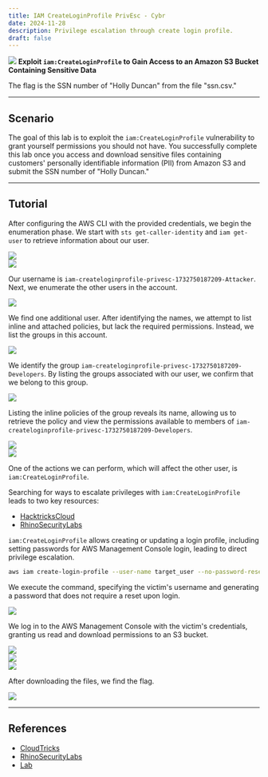 ```yaml
---
title: IAM CreateLoginProfile PrivEsc - Cybr
date: 2024-11-28
description: Privilege escalation through create login profile.
draft: false
---
```



![](1.jpeg)
**Exploit `iam:CreateLoginProfile` to Gain Access to an Amazon S3 Bucket Containing Sensitive Data**  

The flag is the SSN number of "Holly Duncan" from the file "ssn.csv."  

---

## Scenario  

The goal of this lab is to exploit the `iam:CreateLoginProfile` vulnerability to grant yourself permissions you should not have. You successfully complete this lab once you access and download sensitive files containing customers' personally identifiable information (PII) from Amazon S3 and submit the SSN number of "Holly Duncan."  

---

## Tutorial  

After configuring the AWS CLI with the provided credentials, we begin the enumeration phase. We start with `sts get-caller-identity` and `iam get-user` to retrieve information about our user.  

![](1.png)  
![](2.png)  

Our username is `iam-createloginprofile-privesc-1732750187209-Attacker`. Next, we enumerate the other users in the account.  

![](3.png)  

We find one additional user. After identifying the names, we attempt to list inline and attached policies, but lack the required permissions. Instead, we list the groups in this account.  

![](4.png)  

We identify the group `iam-createloginprofile-privesc-1732750187209-Developers`. By listing the groups associated with our user, we confirm that we belong to this group.  

![](5.png)  

Listing the inline policies of the group reveals its name, allowing us to retrieve the policy and view the permissions available to members of `iam-createloginprofile-privesc-1732750187209-Developers`.  

![](6.png)  
![](7.png)  

One of the actions we can perform, which will affect the other user, is `iam:CreateLoginProfile`.  

Searching for ways to escalate privileges with `iam:CreateLoginProfile` leads to two key resources:  
- [HacktricksCloud](https://cloud.hacktricks.xyz/pentesting-cloud/aws-security/aws-privilege-escalation/aws-iam-privesc#iam-createloginprofile-or-iam-updateloginprofile)  
- [RhinoSecurityLabs](https://rhinosecuritylabs.com/aws/aws-privilege-escalation-methods-mitigation/)  

`iam:CreateLoginProfile` allows creating or updating a login profile, including setting passwords for AWS Management Console login, leading to direct privilege escalation.  

```bash
aws iam create-login-profile --user-name target_user --no-password-reset-required --password '<password>'
```  

We execute the command, specifying the victim's username and generating a password that does not require a reset upon login.  

![](8.png)  

We log in to the AWS Management Console with the victim's credentials, granting us read and download permissions to an S3 bucket.  

![](9.png)  
![](10.png)  
![](11.png)  

After downloading the files, we find the flag.  

![](12.png)  

---

## References  
- [CloudTricks](https://cloud.hacktricks.xyz/pentesting-cloud/aws-security/aws-privilege-escalation/aws-iam-privesc#iam-createloginprofile-or-iam-updateloginprofile)  
- [RhinoSecurityLabs](https://rhinosecuritylabs.com/aws/aws-privilege-escalation-methods-mitigation/)  
- [Lab](https://cybr.com/courses/iam-privilege-escalation-labs/lessons/lab-ctf-iamcreateloginprofile-privesc/)  